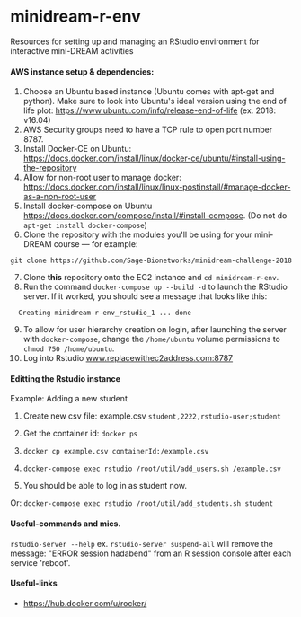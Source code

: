 # minidream-r-env
Resources for setting up and managing an RStudio environment for interactive mini-DREAM activities

#### AWS instance setup & dependencies:
1. Choose an Ubuntu based instance (Ubuntu comes with apt-get and python). Make sure to look into Ubuntu's ideal version using the end of life plot: https://www.ubuntu.com/info/release-end-of-life (ex. 2018: v16.04)
2. AWS Security groups need to have a TCP rule to open port number 8787.
3. Install Docker-CE on Ubuntu: https://docs.docker.com/install/linux/docker-ce/ubuntu/#install-using-the-repository
4. Allow for non-root user to manage docker: https://docs.docker.com/install/linux/linux-postinstall/#manage-docker-as-a-non-root-user
5. Install docker-compose on Ubuntu https://docs.docker.com/compose/install/#install-compose.  (Do not do `apt-get install docker-compose`)
6. Clone the repository with the modules you'll be using for your mini-DREAM course — for example:

```shell
git clone https://github.com/Sage-Bionetworks/minidream-challenge-2018
```

7. Clone **this** repository onto the EC2 instance and `cd minidream-r-env`.
8. Run the command `docker-compose up --build -d` to launch the RStudio server. If it worked, you should see a message that looks like this:

```shell
  Creating minidream-r-env_rstudio_1 ... done
```

9. To allow for user hierarchy creation on login, after launching the server with `docker-compose`, change the `/home/ubuntu` volume permissions to `chmod 750 /home/ubuntu`.
10. Log into Rstudio www.replacewithec2address.com:8787

#### Editting the Rstudio instance
Example: Adding a new student
1. Create new csv file: example.csv
`student,2222,rstudio-user;student`
2. Get the container id: `docker ps`

3. `docker cp example.csv containerId:/example.csv`

4. `docker-compose exec rstudio /root/util/add_users.sh /example.csv`

5. You should be able to log in as student now.

Or:
`docker-compose exec rstudio /root/util/add_students.sh student`

#### Useful-commands and mics. 
`rstudio-server --help` ex. `rstudio-server suspend-all` will remove the message: "ERROR session hadabend" from an R session console after each service 'reboot'.

#### Useful-links 
- https://hub.docker.com/u/rocker/










